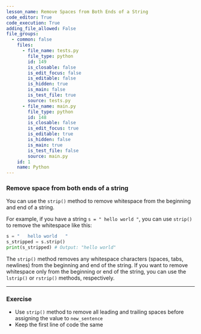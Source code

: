 ```yaml
---
lesson_name: Remove Spaces from Both Ends of a String
code_editor: True
code_execution: True
adding_file_allowed: False
file_groups:
  - common: false
    files:
      - file_name: tests.py
        file_type: python
        id: 149
        is_closable: false
        is_edit_focus: false
        is_editable: false
        is_hidden: true
        is_main: false
        is_test_file: true
        source: tests.py
      - file_name: main.py
        file_type: python
        id: 148
        is_closable: false
        is_edit_focus: true
        is_editable: true
        is_hidden: false
        is_main: true
        is_test_file: false
        source: main.py
    id: 1
    name: Python
---
```


### Remove space from both ends of a string

You can use the `strip()` method to remove whitespace from the beginning and end of a string.

For example, if you have a string `s = " hello world "`, you can use `strip()` to remove the whitespace like this:

```python
s = "   hello world   "
s_stripped = s.strip()
print(s_stripped) # Output: "hello world"
```

The `strip()` method removes any whitespace characters (spaces, tabs, newlines) from the beginning and end of the string. If you want to remove whitespace only from the beginning or end of the string, you can use the `lstrip()` or `rstrip()` methods, respectively.

---

### Exercise

<ul>
<li id="test-1">Use <code>strip()</code> method to remove all leading and trailing spaces before assigning the value to <code>new_sentence</code></li>
<li id="test-2">Keep the first line of code the same</li>
</ul>
